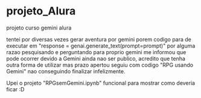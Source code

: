 # projeto_Alura
projeto curso gemini alura

tentei por diversas vezes gerar aventura por gemini porem codigo para de executar em  "response = genai.generate_text(prompt=prompt)" por alguma razao pesquisando e perguntando para proprio gemini me informou que pode ocorrer devido a Gemini ainda nao ser publico, acredito que tenha outra forma de utilizar mas prazo apertou seguiu com codigo "RPG usando Gemini" nao conseguindo finalizar infelizmente.

Upei o projeto "RPGsemGemini.ipynb" funcional para mostrar como deveria ficar :D
